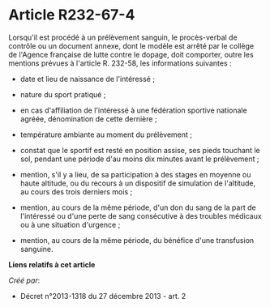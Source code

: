 # Article R232-67-4

Lorsqu'il est procédé à un prélèvement sanguin, le procès-verbal de contrôle ou un document annexe, dont le modèle est arrêté
par le collège de l'Agence française de lutte contre le dopage, doit comporter, outre les mentions prévues à l'article R.
232-58, les informations suivantes : 

- date et lieu de naissance de l'intéressé ; 

- nature du sport pratiqué ; 

- en cas d'affiliation de l'intéressé à une fédération sportive nationale agréée, dénomination de cette dernière ; 

- température ambiante au moment du prélèvement ; 

- constat que le sportif est resté en position assise, ses pieds touchant le sol, pendant une période d'au moins dix minutes
avant le prélèvement ; 

- mention, s'il y a lieu, de sa participation à des stages en moyenne ou haute altitude, ou du recours à un dispositif de
simulation de l'altitude, au cours des trois derniers mois ; 

- mention, au cours de la même période, d'un don du sang de la part de l'intéressé ou d'une perte de sang consécutive à des
troubles médicaux ou à une situation d'urgence ; 

- mention, au cours de la même période, du bénéfice d'une transfusion sanguine.

**Liens relatifs à cet article**

_Créé par_:

  - Décret n°2013-1318 du 27 décembre 2013 - art. 2

